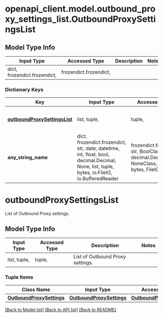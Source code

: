 # openapi_client.model.outbound_proxy_settings_list.OutboundProxySettingsList

## Model Type Info
Input Type | Accessed Type | Description | Notes
------------ | ------------- | ------------- | -------------
dict, frozendict.frozendict,  | frozendict.frozendict,  |  | 

### Dictionary Keys
Key | Input Type | Accessed Type | Description | Notes
------------ | ------------- | ------------- | ------------- | -------------
**[outboundProxySettingsList](#outboundProxySettingsList)** | list, tuple,  | tuple,  | List of Outbound Proxy settings. | 
**any_string_name** | dict, frozendict.frozendict, str, date, datetime, int, float, bool, decimal.Decimal, None, list, tuple, bytes, io.FileIO, io.BufferedReader | frozendict.frozendict, str, BoolClass, decimal.Decimal, NoneClass, tuple, bytes, FileIO | any string name can be used but the value must be the correct type | [optional]

# outboundProxySettingsList

List of Outbound Proxy settings.

## Model Type Info
Input Type | Accessed Type | Description | Notes
------------ | ------------- | ------------- | -------------
list, tuple,  | tuple,  | List of Outbound Proxy settings. | 

### Tuple Items
Class Name | Input Type | Accessed Type | Description | Notes
------------- | ------------- | ------------- | ------------- | -------------
[**OutboundProxySettings**](OutboundProxySettings.md) | [**OutboundProxySettings**](OutboundProxySettings.md) | [**OutboundProxySettings**](OutboundProxySettings.md) |  | 

[[Back to Model list]](../../README.md#documentation-for-models) [[Back to API list]](../../README.md#documentation-for-api-endpoints) [[Back to README]](../../README.md)

